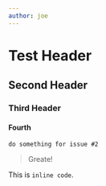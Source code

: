 ```yaml
---
author: joe
---
```


# Test Header
## Second Header
### Third Header
#### Fourth
```
do something for issue #2
```
> Greate!

This is `inline code`.